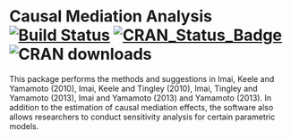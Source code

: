 

#  Causal Mediation Analysis [![Build Status](https://travis-ci.org/kosukeimai/mediation.svg?branch=master)](https://travis-ci.org/kosukeimai/mediation)  [![CRAN_Status_Badge](http://www.r-pkg.org/badges/version/mediation)](https://cran.r-project.org/package=mediation) ![CRAN downloads](http://cranlogs.r-pkg.org/badges/grand-total/mediation)

This package performs the methods and suggestions in Imai, Keele and Yamamoto (2010), Imai, Keele and Tingley (2010), Imai, Tingley and Yamamoto (2013), Imai and Yamamoto (2013) and Yamamoto (2013). In addition to the estimation of causal mediation effects, the software also allows researchers to conduct sensitivity analysis for certain parametric models.
